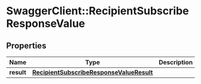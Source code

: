 # SwaggerClient::RecipientSubscribeResponseValue

## Properties
Name | Type | Description | Notes
------------ | ------------- | ------------- | -------------
**result** | [**RecipientSubscribeResponseValueResult**](RecipientSubscribeResponseValueResult.md) |  | [optional] 


